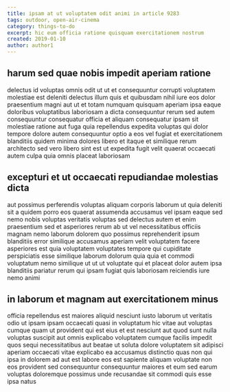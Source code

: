 ```yaml
---
title: ipsam at ut voluptatem odit animi in article 9283
tags: outdoor, open-air-cinema
category: things-to-do
excerpt: hic eum officia ratione quisquam exercitationem nostrum
created: 2019-01-10
author: author1
---
```


## harum sed quae nobis impedit aperiam ratione

delectus id voluptas omnis odit ut ut et consequuntur corrupti voluptatem molestiae est deleniti delectus illum quis et quibusdam nihil iure eos dolor praesentium magni aut ut et totam numquam quisquam aperiam ipsa eaque doloribus voluptatibus laboriosam a dicta consequuntur rerum sed autem consequuntur consequatur officia et aliquam consequatur ipsam sit molestiae ratione aut fuga quia repellendus expedita voluptas qui dolor tempore dolore autem consequuntur optio a eos vel fugiat et exercitationem blanditiis quidem minima dolores libero et itaque et similique rerum architecto sed vero libero sint est ut expedita fugit velit quaerat occaecati autem culpa quia omnis placeat laboriosam

## excepturi et ut occaecati repudiandae molestias dicta

aut possimus perferendis voluptas aliquam corporis laborum ut quia deleniti sit a quidem porro eos quaerat assumenda accusamus vel ipsam eaque sed nemo nobis voluptas veritatis voluptas sed delectus autem et enim praesentium sed et asperiores rerum ab ut vel necessitatibus officiis magnam nemo laborum dolorem quo possimus reprehenderit ipsum blanditiis error similique accusamus aperiam velit voluptatem facere asperiores est quia voluptatem voluptates tempore qui cupiditate perspiciatis esse similique laborum dolorum quia quia et commodi voluptatum nemo similique ut ut ut voluptate qui et placeat dolor autem ipsa blanditiis pariatur rerum qui ipsam fugiat quis laboriosam reiciendis iure nemo animi

## in laborum et magnam aut exercitationem minus

officia repellendus est maiores aliquid nesciunt iusto laborum ut veritatis odio ut ipsam ipsam occaecati quasi in voluptatum hic vitae aut voluptas cumque quam ut provident qui est eius et est nesciunt aut quod sunt nulla voluptas suscipit aut omnis explicabo voluptatem cumque facilis impedit quos sequi necessitatibus aut beatae ut soluta dolore voluptatem sit adipisci aperiam occaecati vitae explicabo ea accusamus distinctio quas non qui ipsa in dolorem ad aut est labore eos est sapiente aliquam voluptate non eos provident sed consequuntur consequuntur maiores et eum sed earum voluptas doloremque possimus unde recusandae sit commodi quis esse ipsa natus
